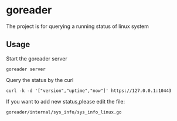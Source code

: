 # goreader

The project is for querying a running status of linux system

Usage
----------------

Start the goreader server

    goreader server

Query the status by the curl

    curl -k -d '["version","uptime","now"]' https://127.0.0.1:10443


If you want to add new status,please edit the file:

    goreader/internal/sys_info/sys_info_linux.go


